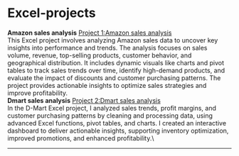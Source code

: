 # Excel-projects
**Amazon sales analysis**
[Project 1:Amazon sales analysis](https://github.com/nafiya1236/Excel-projects/blob/main/amazon%20sales%20data%20dashboards.xlsx)\
This Excel project involves analyzing Amazon sales data to uncover key insights into performance and trends. The analysis focuses on sales volume, revenue, top-selling products, customer behavior, and geographical distribution. It includes dynamic visuals like charts and pivot tables to track sales trends over time, identify high-demand products, and evaluate the impact of discounts and customer purchasing patterns. The project provides actionable insights to optimize sales strategies and improve profitability.\
**Dmart sales analysis**
[Project 2:Dmart sales analysis](https://github.com/nafiya1236/Excel-projects/blob/main/DMart%20Sales%20Dashboard%202024.xlsx)\
In the D-Mart Excel project, I analyzed sales trends, profit margins, and customer purchasing patterns by cleaning and processing data, using advanced Excel functions, pivot tables, and charts. I created an interactive dashboard to deliver actionable insights, supporting inventory optimization, improved promotions, and enhanced profitability.\
****
